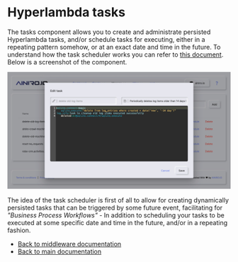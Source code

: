 
# Hyperlambda tasks

The tasks component allows you to create and administrate persisted Hyperlambda tasks, and/or schedule
tasks for executing, either in a repeating pattern somehow, or at an exact date and time in the future.
To understand how the task scheduler works you can refer to [this document](/tutorials/task-scheduler/).
Below is a screenshot of the component.

![Hyperlambda task scheduler](https://raw.githubusercontent.com/polterguy/polterguy.github.io/master/images/scheduling-task.jpg)

The idea of the task scheduler is first of all to allow for creating dynamically persisted tasks that can be triggered
by some future event, facilitating for _"Business Process Workflows"_ - In addition to scheduling your
tasks to be executed at some specific date and time in the future, and/or in a repeating fashion.

* [Back to middleware documentation](/documentation/magic/)
* [Back to main documentation](/documentation/)
